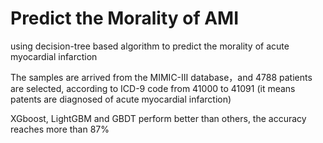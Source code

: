 # Predict the Morality of AMI
using decision-tree based algorithm to predict the morality of acute myocardial infarction

The samples are arrived from the MIMIC-Ⅲ database，and 4788 patients are selected, according to ICD-9 code from 41000 to 41091 (it means patents are diagnosed of acute myocardial infarction)

XGboost, LightGBM and GBDT perform better than others, the accuracy reaches more than 87%
